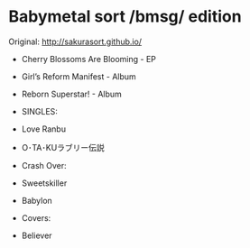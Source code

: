 # Babymetal sort /bmsg/ edition

Original:
http://sakurasort.github.io/


- Cherry Blossoms Are Blooming - EP
- Girl’s Reform Manifest - Album
- Reborn Superstar! - Album

- SINGLES:
- Love Ranbu
- O･TA･KUラブリー伝説

- Crash Over:
- Sweetskiller
- Babylon

- Covers:
- Believer

